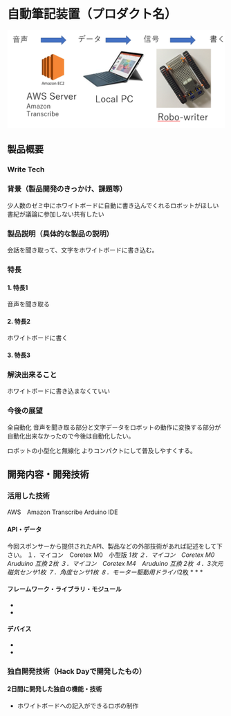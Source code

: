 # 自動筆記装置（プロダクト名）

[![Product Name](concept.png)]()

## 製品概要
### Write Tech

### 背景（製品開発のきっかけ、課題等）
少人数のゼミ中にホワイトボードに自動に書き込んでくれるロボットがほしい
書紀が議論に参加しない共有したい

### 製品説明（具体的な製品の説明）
会話を聞き取って、文字をホワイトボードに書き込む。

### 特長
#### 1. 特長1
音声を聞き取る
#### 2. 特長2
ホワイトボードに書く
#### 3. 特長3

### 解決出来ること
ホワイトボードに書き込まなくていい

### 今後の展望
全自動化
音声を聞き取る部分と文字データをロボットの動作に変換する部分が自動化出来なかったので今後は自動化したい。

ロボットの小型化と無線化
よりコンパクトにして普及しやすくする。

## 開発内容・開発技術
### 活用した技術
AWS　Amazon Transcribe
Arduino IDE

#### API・データ
今回スポンサーから提供されたAPI、製品などの外部技術があれば記述をして下さい。
１．マイコン　Coretex M0　小型版 *1枚
２．マイコン　Coretex M0　Aruduino 互換 *2枚
３．マイコン　Coretex M4　Aruduino 互換 *2枚
４．3次元磁気センサ*1枚
７．角度センサ*1枚
８．モーター駆動用ドライバ*2枚
* 
* 
* 

#### フレームワーク・ライブラリ・モジュール
* 
* 

#### デバイス
* 
* 
### 独自開発技術（Hack Dayで開発したもの）
#### 2日間に開発した独自の機能・技術
* ホワイトボードへの記入ができるロボの制作
